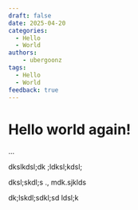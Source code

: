 ```yaml
---
draft: false 
date: 2025-04-20 
categories:
  - Hello
  - World
authors: 
    - ubergoonz
tags:
  - Hello
  - World
feedback: true
---
```


# Hello world again!
...

dkslkdsl;dk ;ldksl;kdsl;

dksl;skdl;s ., mdk.sjklds
<!-- more -->

dk;lskdl;sdkl;sd
ldsl;k



